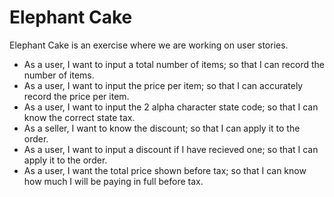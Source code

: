 # Elephant Cake

Elephant Cake is an exercise where we are working on user stories.

  - As a user, I want to input a total number of items; so that I can record the number of items.
  - As a user, I want to input the price per item; so that I can accurately record the price per item.
  - As a user, I want to input the 2 alpha character state code; so that I can know the correct state tax.
  - As a seller, I want to know the discount; so that I can apply it to the order.
  - As a user, I want to input a discount if I have recieved one; so that I can apply it to the order.
  - As a user, I want the total price shown before tax; so that I can know how much I will be paying in full before tax.